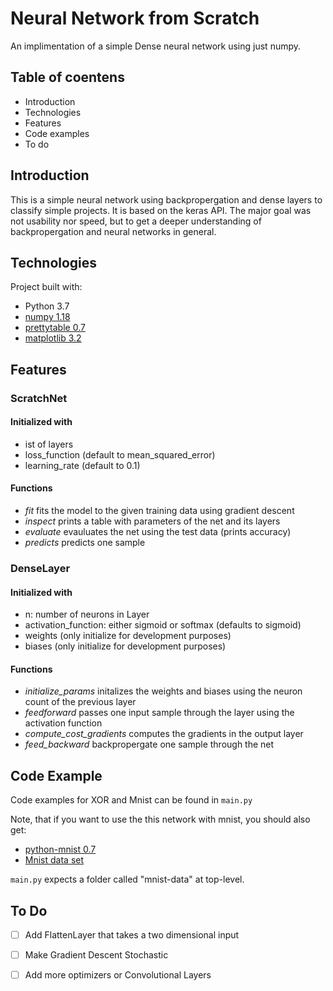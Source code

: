 # Neural Network from Scratch
An implimentation of a simple Dense neural network using just numpy.

## Table of coentens
- Introduction
- Technologies
- Features
- Code examples
- To do

## Introduction
This is a simple neural network using backpropergation and dense layers to classify simple projects.
It is based on the keras API.
The major goal was not usability nor speed, but to get a deeper understanding of backpropergation and neural networks in general. 


## Technologies
Project built with:
- Python 3.7
- [numpy 1.18](https://www.numpy.org)
- [prettytable 0.7](http://code.google.com/p/prettytable)
- [matplotlib 3.2](https://matplotlib.org)

## Features

### ScratchNet
#### Initialized with
- ist of layers
- loss_function (default to mean_squared_error)
- learning_rate (default to 0.1)

#### Functions
 - *fit* fits the model to the given training data using gradient descent
 - *inspect* prints a table with parameters of the net and its layers
 - *evaluate* evauluates the net using the test data (prints accuracy)
 - *predicts* predicts one sample

 ### DenseLayer
 #### Initialized with
- n: number of neurons in Layer
- activation_function: either sigmoid or softmax (defaults to sigmoid)
- weights (only initialize for development purposes)
- biases (only initialize for development purposes)

#### Functions
- *initialize_params* initalizes the weights and biases using the neuron count of the previous layer
- *feedforward* passes one input sample through the layer using the activation function
- *compute_cost_gradients* computes the gradients in the output layer
- *feed_backward* backpropergate one sample through the net

## Code Example
Code examples for XOR and Mnist can be found in ```main.py```

Note, that if you want to use the this network with mnist, you should also get:
- [python-mnist 0.7](https://github.com/sorki/python-mnist)
- [Mnist data set](http://yann.lecun.com/exdb/mnist/)

```main.py``` expects a folder called "mnist-data" at top-level.

## To Do

- [ ] Add FlattenLayer that takes a two dimensional input
- [ ] Make Gradient Descent Stochastic
- [ ] Add more optimizers or Convolutional Layers

